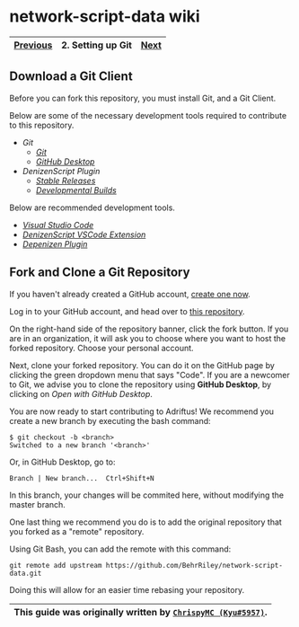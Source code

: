 # network-script-data wiki

| [Previous](./1.getting-started.md) | 2. Setting up Git | [Next](./3.making-changes.md) |
|:--------:|:-----------------:|:----:|

## Download a Git Client

Before you can fork this repository, you must install Git, and a Git Client.

Below are some of the necessary development tools required to contribute to this repository.

* _Git_
  * [_Git_](https://git-scm.com/downloads)
  * [_GitHub Desktop_](https://desktop.github.com/)
* _DenizenScript Plugin_
  * [_Stable Releases_](https://ci.citizensnpcs.co/job/Denizen/)
  * [_Developmental Builds_](https://ci.citizensnpcs.co/job/Denizen_Developmental/)

Below are recommended development tools.

* [_Visual Studio Code_](https://code.visualstudio.com/)
* [_DenizenScript VSCode Extension_](https://marketplace.visualstudio.com/items?itemName=DenizenScript.denizenscript)
* [_Depenizen Plugin_](https://ci.citizensnpcs.co/job/Depenizen/)

## Fork and Clone a Git Repository

If you haven't already created a GitHub account, [create one now](https://github.com/join).

Log in to your GitHub account, and head over to [this repository](https://github.com/AuroraInteractive/network-script-data).

On the right-hand side of the repository banner, click the fork button. If you are in an organization, it will ask you to choose where you want to host the forked repository. Choose your personal account.

Next, clone your forked repository. You can do it on the GitHub page by clicking the green dropdown menu that says "Code". If you are a newcomer to Git, we advise you to clone the repository using **GitHub Desktop**, by clicking on _Open with GitHub Desktop_.

You are now ready to start contributing to Adriftus! We recommend you create a new branch by executing the bash command:

```console
$ git checkout -b <branch>
Switched to a new branch '<branch>'
```

Or, in GitHub Desktop, go to:

`Branch | New branch...  Ctrl+Shift+N`

In this branch, your changes will be commited here, without modifying the master branch.

One last thing we recommend you do is to add the original repository that you forked as a "remote" repository.

Using Git Bash, you can add the remote with this command:

```console
git remote add upstream https://github.com/BehrRiley/network-script-data.git
```

Doing this will allow for an easier time rebasing your repository.

| This guide was originally written by [`ChrispyMC (Kyu#5957)`](https://github.com/ChrispyMC). |
|:----:|

